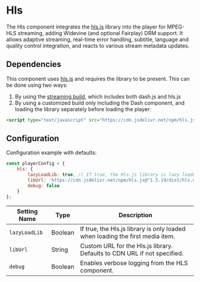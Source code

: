 # Hls

The Hls component integrates the [hls.js](https://github.com/video-dev/hls.js) library into the player for MPEG-HLS streaming, adding Widevine (and optional Fairplay) DRM support. It allows adaptive streaming, real-time error handling, subtitle, language and quality control integration, and reacts to various stream metadata updates.

## Dependencies

This component uses  [hls.js](https://github.com/video-dev/hls.js) and requires the library to be present. This can be done using two ways:

1. By using the [streaming build](../../Setup.md#Builds), which includes both dash.js and hls.js
2. By using a customized build only including the Dash component, and loading the library separately before loading the player:

```html
<script type="text/javascript" src="https://cdn.jsdelivr.net/npm/hls.js@1.5.19/dist/hls.min.js"></script>
```

## Configuration

Configuration example with defaults:

```javascript
const playerConfig = {
    hls: {
        lazyLoadLib: true, // If true, the Hls.js library is lazy loaded
        libUrl: 'https://cdn.jsdelivr.net/npm/hls.js@^1.5.19/dist/hls.min.js', // Custom URL for the Hls.js library
        debug: false
    }
};
```

| Setting Name  | Type    | Description                                                  |
| ------------- | ------- | ------------------------------------------------------------ |
| `lazyLoadLib` | Boolean | If true, the Hls.js library is only loaded when loading the first media item. |
| `libUrl`      | String  | Custom URL for the Hls.js library. Defaults to CDN URL if not specified. |
| `debug`       | Boolean | Enables verbose logging from the HLS component.              |
